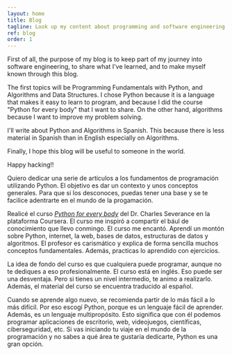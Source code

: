 ```yaml
---
layout: home
title: Blog
tagline: Look up my content about programming and software engineering.
ref: blog
order: 1
---
```



First of all, the purpose of my blog is to keep part of my journey into software engineering, to share what I've learned, and to make myself known through this blog.

The first topics will be Programming Fundamentals with Python, and Algorithms and Data Structures. I chose Python because it is a language that makes it easy to learn to program, and because I did the course "Python for every body" that I want to share. On the other hand, algorithms because I want to improve my problem solving.

I'll write about Python and Algorithms in Spanish. This because there is less material in Spanish than in English especially on Algorithms.

Finally, I hope this blog will be useful to someone in the world.

Happy hacking!!

<p style="text-align: center;">
    <i class="fab fa-python" style='font-size:80px;color: #2a7ae2;'></i> 
</p>

Quiero dedicar una serie de artículos a los fundamentos de programación utilizando Python. El objetivo es dar un contexto y unos conceptos generales. Para que si los desconoces, puedas tener una base y se te facilice adentrarte en el mundo de la progamación.  

Realicé el curso *[Python for every body](https://www.coursera.org/specializations/python)* del Dr. Charles Severance en la plataforma Coursera. El curso me inspiró a compartir el bául de conocimiento que llevo conmingo. El curso me encantó. Aprendí un montón sobre Python, internet, la web, bases de datos, estructuras de datos y algoritmos. El profesor es carismático y explica de forma sencilla muchos conceptos fundamentales. Además, practicas lo aprendido con ejercicios.  

La idea de fondo del curso es que cualquiera puede programar, aunque no te dediques a eso profesionalmente. El curso está en inglés. Eso puede ser una desventaja. Pero si tienes un nivel intermedio, te animo a realizarlo. Además, el material del curso se encuentra traducido al español.  

Cuando se aprende algo nuevo, se recomienda partir de lo más fácil a lo más difícil. Por eso escogí Python, porque es un lenguaje fácil de aprender. Además, es un lenguaje multipropósito. Esto significa que con él podemos programar aplicaciones de escritorio, web, videojuegos, científicas, ciberseguridad, etc. Si vas iniciando tu viaje en el mundo de la programación y no sabes a qué área te gustaría dedicarte, Python es una gran opción.  




